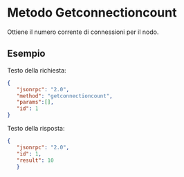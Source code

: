 # Metodo Getconnectioncount

Ottiene il numero corrente di connessioni per il nodo.

## Esempio

Testo della richiesta:

```json
{
   "jsonrpc": "2.0",
   "method": "getconnectioncount",
   "params":[],
   "id": 1
}
```

Testo della risposta:

```json
{
   "jsonrpc": "2.0",
   "id": 1,
   "result": 10
   }
```
